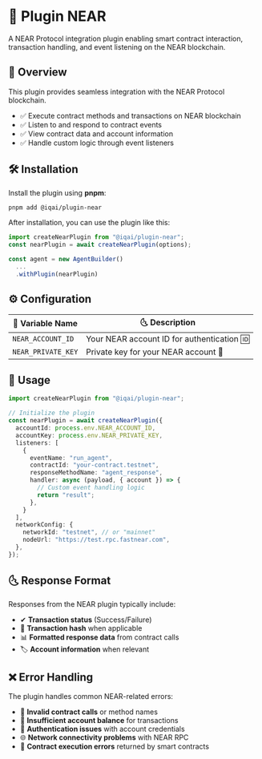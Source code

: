 # 🌊 Plugin NEAR

A NEAR Protocol integration plugin enabling smart contract interaction, transaction handling, and event listening on the NEAR blockchain.

## 📌 Overview

This plugin provides seamless integration with the NEAR Protocol blockchain.

- ✅ Execute contract methods and transactions on NEAR blockchain
- ✅ Listen to and respond to contract events
- ✅ View contract data and account information
- ✅ Handle custom logic through event listeners

## 🛠 Installation

Install the plugin using **pnpm**:

```bash
pnpm add @iqai/plugin-near
```

After installation, you can use the plugin like this:

```typescript
import createNearPlugin from "@iqai/plugin-near";
const nearPlugin = await createNearPlugin(options);

const agent = new AgentBuilder()
  ...
  .withPlugin(nearPlugin)
```

## ⚙ Configuration

| 🔧 Variable Name      | 🌜 Description                                       |
|----------------------|---------------------------------------------------|
| `NEAR_ACCOUNT_ID`    | Your NEAR account ID for authentication 🆔         |
| `NEAR_PRIVATE_KEY`   | Private key for your NEAR account 🔑               |

## 🚀 Usage

```typescript
import createNearPlugin from "@iqai/plugin-near";

// Initialize the plugin
const nearPlugin = await createNearPlugin({
  accountId: process.env.NEAR_ACCOUNT_ID,
  accountKey: process.env.NEAR_PRIVATE_KEY,
  listeners: [
    {
      eventName: "run_agent",
      contractId: "your-contract.testnet",
      responseMethodName: "agent_response",
      handler: async (payload, { account }) => {
        // Custom event handling logic
        return "result";
      },
    }
  ],
  networkConfig: {
    networkId: "testnet", // or "mainnet"
    nodeUrl: "https://test.rpc.fastnear.com",
  },
});
```

## 🌜 Response Format

Responses from the NEAR plugin typically include:

- ✔ **Transaction status** (Success/Failure)
- 🔗 **Transaction hash** when applicable
- 📊 **Formatted response data** from contract calls
- 🏷 **Account information** when relevant

## ❌ Error Handling

The plugin handles common NEAR-related errors:

- 🚨 **Invalid contract calls** or method names
- 💸 **Insufficient account balance** for transactions
- 🔑 **Authentication issues** with account credentials
- 🌐 **Network connectivity problems** with NEAR RPC
- 🚫 **Contract execution errors** returned by smart contracts
